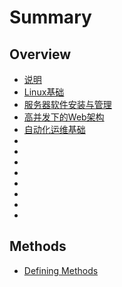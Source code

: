 # Summary

## Overview

* [说明](README.md)
* [Linux基础](1.md)
* [服务器软件安装与管理](2.md)
* [高并发下的Web架构](3.md)
* [自动化运维基础]()
* []()
* []()
* []()
* []()
* []()
* []()
* []()
* []()

## Methods

* [Defining Methods](methods.md)

